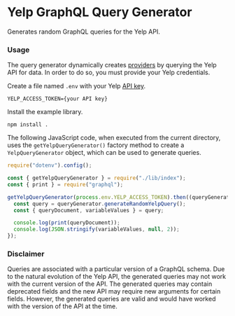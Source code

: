 # Yelp GraphQL Query Generator

Generates random GraphQL queries for the Yelp API.

### Usage

The query generator dynamically creates [providers](https://github.com/IBM/GraphQL-Query-Generator#provider-map) by querying the Yelp API for data. In order to do so, you must provide your Yelp credentials.

Create a file named `.env` with your Yelp [API key](https://www.yelp.com/developers/documentation/v3/authentication).

```
YELP_ACCESS_TOKEN={your API key}
```

Install the example library.

```
npm install .
```

The following JavaScript code, when executed from the current directory, uses the `getYelpQueryGenerator()` factory method to create a `YelpQueryGenerator` object, which can be used to generate queries.

```javascript
require("dotenv").config();

const { getYelpQueryGenerator } = require("./lib/index");
const { print } = require("graphql");

getYelpQueryGenerator(process.env.YELP_ACCESS_TOKEN).then((queryGenerator) => {
  const query = queryGenerator.generateRandomYelpQuery();
  const { queryDocument, variableValues } = query;

  console.log(print(queryDocument));
  console.log(JSON.stringify(variableValues, null, 2));
});
```

### Disclaimer

Queries are associated with a particular version of a GraphQL schema. Due to the natural evolution of the Yelp API, the generated queries may not work with the current version of the API. The generated queries may contain deprecated fields and the new API may require new arguments for certain fields. However, the generated queries are valid and would have worked with the version of the API at the time.

